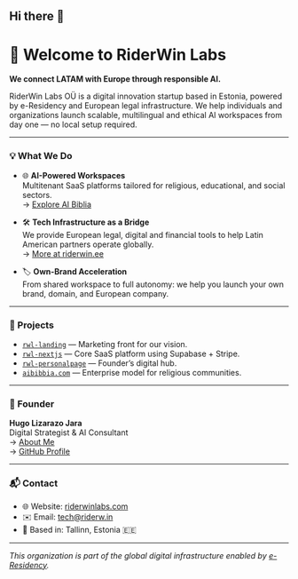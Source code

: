 ## Hi there 👋

# 👋 Welcome to RiderWin Labs

**We connect LATAM with Europe through responsible AI.**

RiderWin Labs OÜ is a digital innovation startup based in Estonia, powered by e-Residency and European legal infrastructure. We help individuals and organizations launch scalable, multilingual and ethical AI workspaces from day one — no local setup required.

---

### 💡 What We Do

- 🌐 **AI-Powered Workspaces**  
  Multitenant SaaS platforms tailored for religious, educational, and social sectors.  
  → [Explore AI Biblia](https://aibible.io)

- 🛠️ **Tech Infrastructure as a Bridge**  
  We provide European legal, digital and financial tools to help Latin American partners operate globally.  
  → [More at riderwin.ee](https://riderwin.ee)

- 🏷️ **Own-Brand Acceleration**  
  From shared workspace to full autonomy: we help you launch your own brand, domain, and European company.

---

### 🚀 Projects

- [`rwl-landing`](https://github.com/RiderWinLabs/rwl-landing) — Marketing front for our vision.
- [`rwl-nextjs`](https://github.com/RiderWinLabs/rwl-nextjs) — Core SaaS platform using Supabase + Stripe.
- [`rwl-personalpage`](https://github.com/RiderWinLabs/rwl-personalpage) — Founder’s digital hub.
- [`aibibbia.com`](https://www.aibibbia.com) — Enterprise model for religious communities.

---

### 🧠 Founder

**Hugo Lizarazo Jara**  
Digital Strategist & AI Consultant  
→ [About Me](https://www.riderw.in/about)  
→ [GitHub Profile](https://github.com/HugoLizarazo)

---

### 📬 Contact

- 🌐 Website: [riderwinlabs.com](https://riderwinlabs.com)
- ✉️ Email: [tech@riderw.in](mailto:tech@riderw.in)
- 🏢 Based in: Tallinn, Estonia 🇪🇪

---

_This organization is part of the global digital infrastructure enabled by [e-Residency](https://e-resident.gov.ee)._
